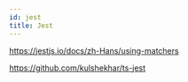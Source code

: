 ```yaml
---
id: jest
title: Jest
---
```


<https://jestjs.io/docs/zh-Hans/using-matchers>

<https://github.com/kulshekhar/ts-jest>
